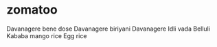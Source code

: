 # zomatoo
Davanagere bene dose
Davanagere biriyani
Davanagere Idli vada
Belluli Kababa
mango rice
Egg rice
